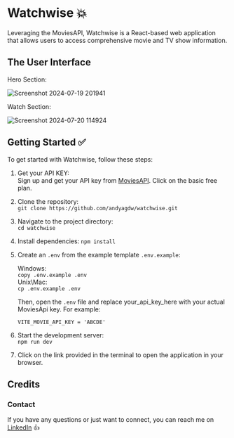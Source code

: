 # Watchwise 💥

Leveraging the MoviesAPI, Watchwise is a React-based web application that allows users to
access comprehensive movie and TV show information.

## The User Interface

Hero Section: <br />

![Screenshot 2024-07-19 201941](https://github.com/user-attachments/assets/954ac4a7-3fd6-4c63-a261-16fd97d6fcb6)

Watch Section: <br />

![Screenshot 2024-07-20 114924](https://github.com/user-attachments/assets/c67adb06-97e1-4ba3-9ed3-c85284983fa8)

## Getting Started ✅

To get started with Watchwise, follow these steps:

1. Get your API KEY: <br />
 Sign up and get your API key from [MoviesAPI](https://rapidapi.com/elisbushaj2/api/movies-api14/pricing). Click on the basic free plan.
2. Clone the repository: <br /> 
    `git clone https://github.com/andyagdw/watchwise.git`
3. Navigate to the project directory: <br />
    `cd watchwise`
4. Install dependencies:
    `npm install`
5. Create an `.env` from the example template `.env.example`:

    Windows: <br />
    `copy .env.example .env` <br />
    Unix\Mac: <br />
    `cp .env.example .env`

    Then, open the `.env` file and replace your_api_key_here with your actual MoviesApi key. For example:

    `VITE_MOVIE_API_KEY = 'ABCDE'`
 
6. Start the development server: <br />
    `npm run dev`

7. Click on the link provided in the terminal to open the application in your browser.

## Credits
### Contact

If you have any questions or just want to connect, you can reach me on [LinkedIn](https://uk.linkedin.com/in/andyagyeidwumah) 👍
